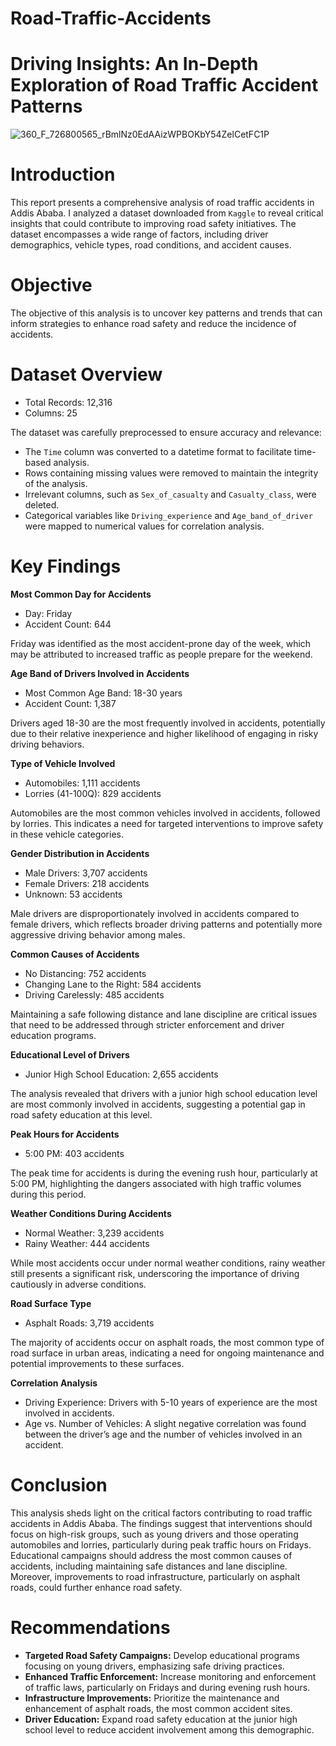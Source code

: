 # Road-Traffic-Accidents

# Driving Insights: An In-Depth Exploration of Road Traffic Accident Patterns

![360_F_726800565_rBmlNz0EdAAizWPBOKbY54ZelCetFC1P](https://github.com/user-attachments/assets/604b9bf5-38d5-4f6c-acf4-ead84507ef97)


# Introduction
This report presents a comprehensive analysis of road traffic accidents in Addis Ababa. I analyzed a dataset downloaded from `Kaggle` to reveal critical insights that could contribute to improving road safety initiatives. The dataset encompasses a wide range of factors, including driver demographics, vehicle types, road conditions, and accident causes. 

# Objective
The objective of this analysis is to uncover key patterns and trends that can inform strategies to enhance road safety and reduce the incidence of accidents.

# Dataset Overview
- Total Records: 12,316
- Columns: 25

The dataset was carefully preprocessed to ensure accuracy and relevance:
- The `Time` column was converted to a datetime format to facilitate time-based analysis.
- Rows containing missing values were removed to maintain the integrity of the analysis.
- Irrelevant columns, such as `Sex_of_casualty` and `Casualty_class`, were deleted.
- Categorical variables like `Driving_experience` and `Age_band_of_driver` were mapped to numerical values for correlation analysis.

# Key Findings

**Most Common Day for Accidents**
- Day: Friday
- Accident Count: 644

Friday was identified as the most accident-prone day of the week, which may be attributed to increased traffic as people prepare for the weekend.

**Age Band of Drivers Involved in Accidents**
- Most Common Age Band: 18-30 years
- Accident Count: 1,387

Drivers aged 18-30 are the most frequently involved in accidents, potentially due to their relative inexperience and higher likelihood of engaging in risky driving behaviors.

**Type of Vehicle Involved**
- Automobiles: 1,111 accidents
- Lorries (41-100Q): 829 accidents

Automobiles are the most common vehicles involved in accidents, followed by lorries. This indicates a need for targeted interventions to improve safety in these vehicle categories.

**Gender Distribution in Accidents**
- Male Drivers: 3,707 accidents
- Female Drivers: 218 accidents
- Unknown: 53 accidents

Male drivers are disproportionately involved in accidents compared to female drivers, which reflects broader driving patterns and potentially more aggressive driving behavior among males.

**Common Causes of Accidents**
- No Distancing: 752 accidents
- Changing Lane to the Right: 584 accidents
- Driving Carelessly: 485 accidents

Maintaining a safe following distance and lane discipline are critical issues that need to be addressed through stricter enforcement and driver education programs.

**Educational Level of Drivers**
- Junior High School Education: 2,655 accidents

The analysis revealed that drivers with a junior high school education level are most commonly involved in accidents, suggesting a potential gap in road safety education at this level.

**Peak Hours for Accidents**
- 5:00 PM: 403 accidents

The peak time for accidents is during the evening rush hour, particularly at 5:00 PM, highlighting the dangers associated with high traffic volumes during this period.

**Weather Conditions During Accidents**
- Normal Weather: 3,239 accidents
- Rainy Weather: 444 accidents

While most accidents occur under normal weather conditions, rainy weather still presents a significant risk, underscoring the importance of driving cautiously in adverse conditions.

**Road Surface Type**
- Asphalt Roads: 3,719 accidents

The majority of accidents occur on asphalt roads, the most common type of road surface in urban areas, indicating a need for ongoing maintenance and potential improvements to these surfaces.

**Correlation Analysis**
- Driving Experience: Drivers with 5-10 years of experience are the most involved in accidents.
- Age vs. Number of Vehicles: A slight negative correlation was found between the driver’s age and the number of vehicles involved in an accident.

# Conclusion
This analysis sheds light on the critical factors contributing to road traffic accidents in Addis Ababa. The findings suggest that interventions should focus on high-risk groups, such as young drivers and those operating automobiles and lorries, particularly during peak traffic hours on Fridays. Educational campaigns should address the most common causes of accidents, including maintaining safe distances and lane discipline. Moreover, improvements to road infrastructure, particularly on asphalt roads, could further enhance road safety.

# Recommendations
- **Targeted Road Safety Campaigns:** Develop educational programs focusing on young drivers, emphasizing safe driving practices.
- **Enhanced Traffic Enforcement:** Increase monitoring and enforcement of traffic laws, particularly on Fridays and during evening rush hours.
- **Infrastructure Improvements:** Prioritize the maintenance and enhancement of asphalt roads, the most common accident sites.
- **Driver Education:** Expand road safety education at the junior high school level to reduce accident involvement among this demographic.
